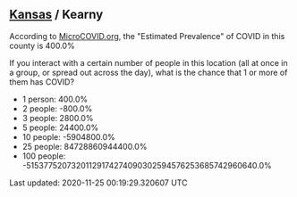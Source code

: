 
## [Kansas](/united-states/kansas) / Kearny

According to [MicroCOVID.org](http://microcovid.org),
the "Estimated Prevalence" of COVID in this county is 400.0%

If you interact with a certain number of people in this location
(all at once in a group, or spread out across the day), what is the chance that
1 or more of them has COVID?

- 1 person: 400.0%
- 2 people: -800.0%
- 3 people: 2800.0%
- 5 people: 24400.0%
- 10 people: -5904800.0%
- 25 people: 84728860944400.0%
- 100 people: -51537752073201129174274090302594576253685742960640.0%

Last updated: 2020-11-25 00:19:29.320607 UTC
